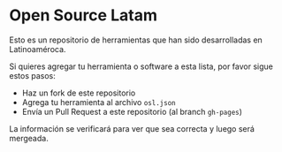 Open Source Latam
===============

Esto es un repositorio de herramientas que han sido desarrolladas en Latinoaméroca. 

Si quieres agregar tu herramienta o software a esta lista, por favor sigue estos pasos:

* Haz un fork de este repositorio
* Agrega tu herramienta al archivo `osl.json`
* Envía un Pull Request a este repositorio (al branch `gh-pages`) 

La información se verificará para ver que sea correcta y luego será mergeada.